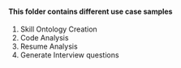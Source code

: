 #### This folder contains different use case samples

1) Skill Ontology Creation
2) Code Analysis
3) Resume Analysis
4) Generate Interview questions
